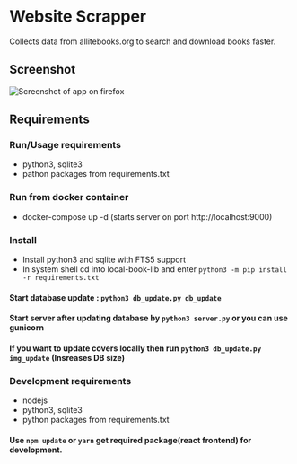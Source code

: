 # Website Scrapper
Collects data from allitebooks.org to search and download books faster.

## Screenshot
![Screenshot of app on firefox](https://github.com/ajitjadhav28/local-book-lib/blob/master/screenshot.png)

## Requirements
### Run/Usage requirements
- python3, sqlite3
- pathon packages from requirements.txt 

### Run from docker container
- docker-compose up -d (starts server on port http://localhost:9000)

### Install
- Install python3 and sqlite with FTS5 support
- In system shell cd into local-book-lib and enter `python3 -m pip install -r requirements.txt`

#### Start database update : `python3 db_update.py db_update`
#### Start server after updating database by `python3 server.py` or you can use gunicorn
#### If you want to update covers locally then run `python3 db_update.py img_update` (Insreases DB size)

### Development requirements
- nodejs
- python3, sqlite3
- python packages from requirements.txt

#### Use `npm update` or `yarn` get required package(react frontend) for development.
